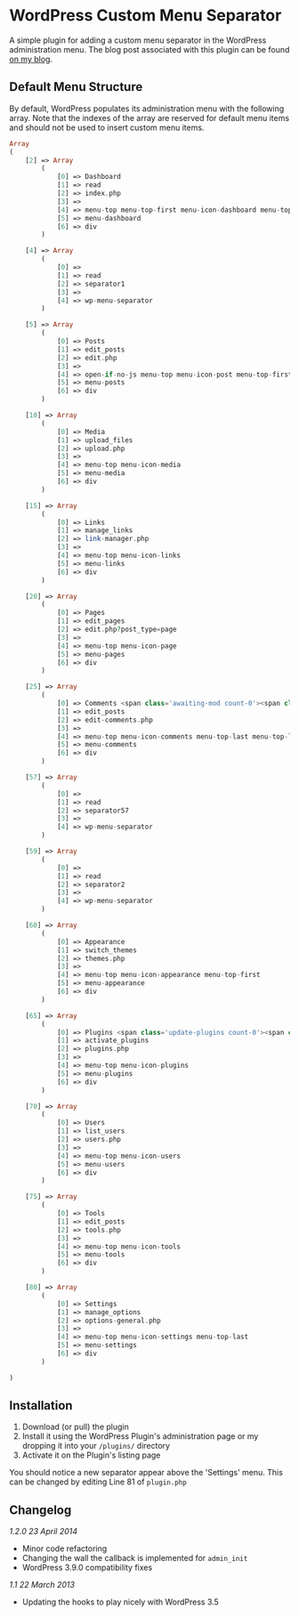 # WordPress Custom Menu Separator

A simple plugin for adding a custom menu separator in the WordPress administration menu. The blog post associated with this plugin can be found [on my blog](http://tommcfarlin.com/wordpress-menu-separator).

## Default Menu Structure

By default, WordPress populates its administration menu with the following array. Note that the indexes of the array are reserved for default menu items and should not be used to insert custom menu items.

```php
Array
(
    [2] => Array
        (
            [0] => Dashboard
            [1] => read
            [2] => index.php
            [3] =>
            [4] => menu-top menu-top-first menu-icon-dashboard menu-top-last
            [5] => menu-dashboard
            [6] => div
        )

    [4] => Array
        (
            [0] =>
            [1] => read
            [2] => separator1
            [3] =>
            [4] => wp-menu-separator
        )

    [5] => Array
        (
            [0] => Posts
            [1] => edit_posts
            [2] => edit.php
            [3] =>
            [4] => open-if-no-js menu-top menu-icon-post menu-top-first
            [5] => menu-posts
            [6] => div
        )

    [10] => Array
        (
            [0] => Media
            [1] => upload_files
            [2] => upload.php
            [3] =>
            [4] => menu-top menu-icon-media
            [5] => menu-media
            [6] => div
        )

    [15] => Array
        (
            [0] => Links
            [1] => manage_links
            [2] => link-manager.php
            [3] =>
            [4] => menu-top menu-icon-links
            [5] => menu-links
            [6] => div
        )

    [20] => Array
        (
            [0] => Pages
            [1] => edit_pages
            [2] => edit.php?post_type=page
            [3] =>
            [4] => menu-top menu-icon-page
            [5] => menu-pages
            [6] => div
        )

    [25] => Array
        (
            [0] => Comments <span class='awaiting-mod count-0'><span class='pending-count'>0</span></span>
            [1] => edit_posts
            [2] => edit-comments.php
            [3] =>
            [4] => menu-top menu-icon-comments menu-top-last menu-top-last
            [5] => menu-comments
            [6] => div
        )

    [57] => Array
        (
            [0] =>
            [1] => read
            [2] => separator57
            [3] =>
            [4] => wp-menu-separator
        )

    [59] => Array
        (
            [0] =>
            [1] => read
            [2] => separator2
            [3] =>
            [4] => wp-menu-separator
        )

    [60] => Array
        (
            [0] => Appearance
            [1] => switch_themes
            [2] => themes.php
            [3] =>
            [4] => menu-top menu-icon-appearance menu-top-first
            [5] => menu-appearance
            [6] => div
        )

    [65] => Array
        (
            [0] => Plugins <span class='update-plugins count-0'><span class='plugin-count'>0</span></span>
            [1] => activate_plugins
            [2] => plugins.php
            [3] =>
            [4] => menu-top menu-icon-plugins
            [5] => menu-plugins
            [6] => div
        )

    [70] => Array
        (
            [0] => Users
            [1] => list_users
            [2] => users.php
            [3] =>
            [4] => menu-top menu-icon-users
            [5] => menu-users
            [6] => div
        )

    [75] => Array
        (
            [0] => Tools
            [1] => edit_posts
            [2] => tools.php
            [3] =>
            [4] => menu-top menu-icon-tools
            [5] => menu-tools
            [6] => div
        )

    [80] => Array
        (
            [0] => Settings
            [1] => manage_options
            [2] => options-general.php
            [3] =>
            [4] => menu-top menu-icon-settings menu-top-last
            [5] => menu-settings
            [6] => div
        )

)
```

## Installation

1. Download (or pull) the plugin
2. Install it using the WordPress Plugin's administration page or my dropping it into your `/plugins/` directory
3. Activate it on the Plugin's listing page

You should notice a new separator appear above the 'Settings' menu. This can be changed by editing Line 81 of `plugin.php`

## Changelog

_1.2.0 23 April 2014_
* Minor code refactoring
* Changing the wall the callback is implemented for `admin_init`
* WordPress 3.9.0 compatibility fixes

_1.1 22 March 2013_
* Updating the hooks to play nicely with WordPress 3.5
